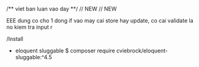 /** viet ban luan vao day **/
// NEW
// NEW

EEE dung co cho 1 dong if vao may cai store hay update, co cai validate la no kiem tra input r

/Install
+ eloquent sluggable $ composer require cviebrock/eloquent-sluggable:^4.5

